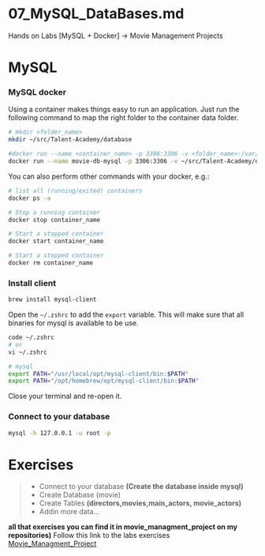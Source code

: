 # 07_MySQL_DataBases.md
Hands on Labs [MySQL + Docker] -> Movie Management Projects

# MySQL 

### MySQL docker

Using a container makes things easy to run an application. Just run the following command to map the right folder to the container data folder.

```sh
# mkdir <folder_name>
mkdir ~/src/Talent-Academy/database
```
```sh
#docker run --name <container_name> -p 3306:3306 -v <folder_name>:/var/lib/mysql -e MYSQL_ROOT_PASSWORD=<password> -d mysql:latest
docker run --name movie-db-mysql -p 3306:3306 -v ~/src/Talent-Academy/database/var/lib/mysql -e MYSQL_ROOT_PASSWORD=my-secret-pw -d mysql:latest
```

You can also perform other commands with your docker, e.g.:
```sh
# list all (running/exited) containers
docker ps -a

# Stop a running container
docker stop container_name

# Start a stopped container
docker start container_name

# Start a stopped container
docker rm container_name
```

### Install client

```sh
brew install mysql-client
```

Open the `~/.zshrc` to add the `export` variable. This will make sure that all binaries for mysql is available to be use.

```sh
code ~/.zshrc
# or
vi ~/.zshrc
```

```sh
# mysql
export PATH="/usr/local/opt/mysql-client/bin:$PATH"
export PATH="/opt/homebrew/opt/mysql-client/bin:$PATH"
```

Close your terminal and re-open it.

### Connect to your database

```sh
mysql -h 127.0.0.1 -u root -p
```

# Exercises

> - Connect to your database **(Create the database inside mysql)**
> - Create Database (movie)
> - Create Tables **(directors,movies,main_actors, movie_actors)**
> - Addin more data...

**all that exercises you can find it in movie_managment_project on my repositories)**
Follow this link to the labs exercises [Movie_Managment_Project](https://github.com/julioaranajr/movies-managment-project)
